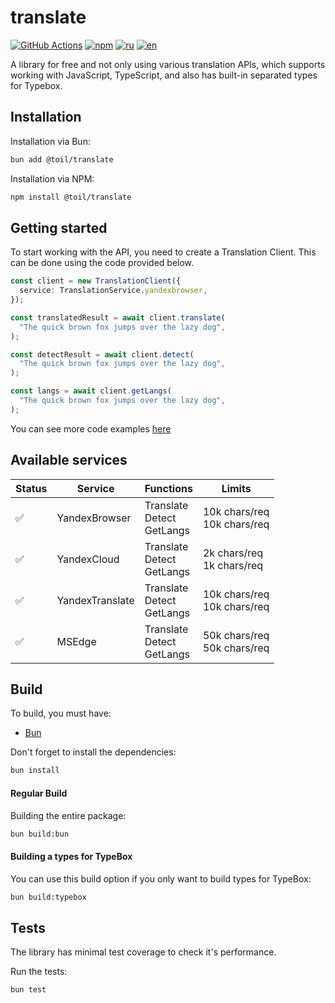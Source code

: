 # translate

[![GitHub Actions](https://github.com/FOSWLY/translate/actions/workflows/ci.yml/badge.svg)](https://github.com/FOSWLY/translate/actions/workflows/ci.yml)
[![npm](https://img.shields.io/bundlejs/size/@toil/translate)](https://www.npmjs.com/package/@toil/translate)
[![ru](https://img.shields.io/badge/%D1%8F%D0%B7%D1%8B%D0%BA-%D0%A0%D1%83%D1%81%D1%81%D0%BA%D0%B8%D0%B9%20%F0%9F%87%B7%F0%9F%87%BA-white)](README-RU.md)
[![en](https://img.shields.io/badge/lang-English%20%F0%9F%87%AC%F0%9F%87%A7-white)](README.md)

A library for free and not only using various translation APIs, which supports working with JavaScript, TypeScript, and also has built-in separated types for Typebox.

## Installation

Installation via Bun:

```bash
bun add @toil/translate
```

Installation via NPM:

```bash
npm install @toil/translate
```

## Getting started

To start working with the API, you need to create a Translation Client. This can be done using the code provided below.

```ts
const client = new TranslationClient({
  service: TranslationService.yandexbrowser,
});

const translatedResult = await client.translate(
  "The quick brown fox jumps over the lazy dog",
);

const detectResult = await client.detect(
  "The quick brown fox jumps over the lazy dog",
);

const langs = await client.getLangs(
  "The quick brown fox jumps over the lazy dog",
);
```

You can see more code examples [here](https://github.com/FOSWLY/translate/tree/main/examples)

## Available services

| Status | Service         | Functions                       | Limits                         |
| ------ | --------------- | ------------------------------- | ------------------------------ |
| ✅     | YandexBrowser   | Translate<br>Detect<br>GetLangs | 10k chars/req<br>10k chars/req |
| ✅     | YandexCloud     | Translate<br>Detect<br>GetLangs | 2k chars/req<br>1k chars/req   |
| ✅     | YandexTranslate | Translate<br>Detect<br>GetLangs | 10k chars/req<br>10k chars/req |
| ✅     | MSEdge          | Translate<br>Detect<br>GetLangs | 50k chars/req<br>50k chars/req |

## Build

To build, you must have:

- [Bun](https://bun.sh/)

Don't forget to install the dependencies:

```bash
bun install
```

#### Regular Build

Building the entire package:

```bash
bun build:bun
```

#### Building a types for TypeBox

You can use this build option if you only want to build types for TypeBox:

```bash
bun build:typebox
```

## Tests

The library has minimal test coverage to check it's performance.

Run the tests:

```bash
bun test
```
